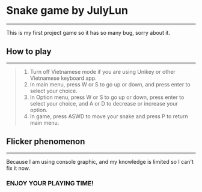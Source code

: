 # Snake game by JulyLun
***
This is my first project game so it has so many bug, sorry about it.

## How to play
***
> 1. Turn off Vietnamese mode if you are using Unikey or other Vietnamese keyboard app.
> 2. In main menu, press W or S to go up or down, and press enter to select your choice.
> 3. In Option menu, press W or S to go up or down, press enter to select your choice, and A or D to decrease or increase your option.
> 4. In game, press ASWD to move your snake and press P to return main menu.

## Flicker phenomenon
***
Because I am using console graphic, and my knowledge is limited so I can't fix it now.

### ENJOY YOUR PLAYING TIME!
